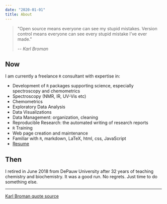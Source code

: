 ```yaml
---
date: "2020-01-01"
title: About
---
```


> "Open source means everyone can see my stupid mistakes.
> Version control means everyone can see every stupid mistake I’ve ever made."
>
> -- <cite>Karl Broman</cite>

## Now

I am currently a freelance `R` consultant with expertise in:

* Development of `R` packages supporting science, especially spectroscopy and chemometrics
* Spectroscopy (NMR, IR, UV-Vis etc)
* Chemometrics
* Exploratory Data Analysis
* Data Visualizations
* Data Management: organization, cleaning
* Reproducible Research: the automated writing of research reports
* `R` Training
* Web page creation and maintenance
* Familiar with `R`, markdown, LaTeX, html, css, JavaScript
* [Resume](/HansonResume/)

## Then

I retired in June 2018 from DePauw University after 32 years of teaching chemistry and biochemistry.  It was a good run. No regrets.  Just time to do something else.

<hr>

[Karl Broman quote source](https://kbroman.wordpress.com/2011/08/17/the-stupidest-r-code-ever/)
